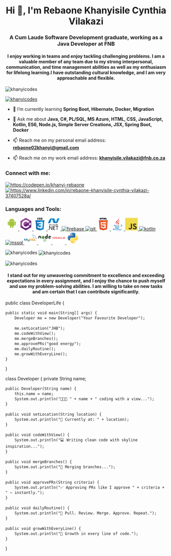 <h1 align="center">Hi 👋, I'm Rebaone Khanyisile Cynthia Vilakazi</h1>
<h3 align="center">A Cum Laude Software Development graduate, working as a Java Developer at FNB</h3>

<h4 align="center"><strong>I enjoy working in teams and enjoy tackling challenging problems. I am a valuable member of any team due to my strong interpersonal, communication, and time management abilities as well as my enthusiasm for lifelong learning.I have outstanding cultural knowledge, and I am very approachable and flexible.</strong></h4>

<p align="left"> <img src="https://komarev.com/ghpvc/?username=khanyicodes&label=Profile%20views&color=0e75b6&style=flat" alt="khanyicodes"/> </p>

<p align="left"> <a href="https://github.com/ryo-ma/github-profile-trophy"><img src="https://github-profile-trophy.vercel.app/?username=khanyicodes" alt="khanyicodes" /></a> </p>

- 🌱 I’m currently learning **Spring Boot, Hibernate, Docker, Migration**

- 💬 Ask me about **Java, C#, PL/SQL, MS Azure, HTML, CSS, JavaScript, Kotlin, ES6, Node.js, Simple Server Creations, JSX, Spring Boot, Docker**

- 📫 Reach me on my personal email address: **rebaone02khanyi@gmail.com** 
- 📫 Reach me on my work email address: **khanyisile.vilakazi@fnb.co.za** 
  
<h3 align="left">Connect with me:</h3>
<p align="left">
<a href="https://codepen.io/https://codepen.io/khanyi-rebaone" target="blank"><img align="center" src="https://raw.githubusercontent.com/rahuldkjain/github-profile-readme-generator/master/src/images/icons/Social/codepen.svg" alt="https://codepen.io/khanyi-rebaone" height="30" width="40" /></a>
<a href="https://linkedin.com/in/https://www.linkedin.com/in/rebaone-khanyisile-cynthia-vilakazi-37407528a/" target="blank"><img align="center" src="https://raw.githubusercontent.com/rahuldkjain/github-profile-readme-generator/master/src/images/icons/Social/linked-in-alt.svg" alt="https://www.linkedin.com/in/rebaone-khanyisile-cynthia-vilakazi-37407528a/" height="30" width="40" /></a>
</p>

<h3 align="left">Languages and Tools:</h3>
<p align="left"> <a href="https://developer.android.com" target="_blank" rel="noreferrer"> <img src="https://raw.githubusercontent.com/devicons/devicon/master/icons/android/android-original-wordmark.svg" alt="android" width="40" height="40"/> </a> <a href="https://www.w3schools.com/cs/" target="_blank" rel="noreferrer"> <img src="https://raw.githubusercontent.com/devicons/devicon/master/icons/csharp/csharp-original.svg" alt="csharp" width="40" height="40"/> </a> <a href="https://www.w3schools.com/css/" target="_blank" rel="noreferrer"> <img src="https://raw.githubusercontent.com/devicons/devicon/master/icons/css3/css3-original-wordmark.svg" alt="css3" width="40" height="40"/> </a> <a href="https://dotnet.microsoft.com/" target="_blank" rel="noreferrer"> <img src="https://raw.githubusercontent.com/devicons/devicon/master/icons/dot-net/dot-net-original-wordmark.svg" alt="dotnet" width="40" height="40"/> </a> <a href="https://firebase.google.com/" target="_blank" rel="noreferrer"> <img src="https://www.vectorlogo.zone/logos/firebase/firebase-icon.svg" alt="firebase" width="40" height="40"/> </a> <a href="https://git-scm.com/" target="_blank" rel="noreferrer"> <img src="https://www.vectorlogo.zone/logos/git-scm/git-scm-icon.svg" alt="git" width="40" height="40"/> </a> <a href="https://www.w3.org/html/" target="_blank" rel="noreferrer"> <img src="https://raw.githubusercontent.com/devicons/devicon/master/icons/html5/html5-original-wordmark.svg" alt="html5" width="40" height="40"/> </a> <a href="https://www.java.com" target="_blank" rel="noreferrer"> <img src="https://raw.githubusercontent.com/devicons/devicon/master/icons/java/java-original.svg" alt="java" width="40" height="40"/> </a> <a href="https://developer.mozilla.org/en-US/docs/Web/JavaScript" target="_blank" rel="noreferrer"> <img src="https://raw.githubusercontent.com/devicons/devicon/master/icons/javascript/javascript-original.svg" alt="javascript" width="40" height="40"/> </a> <a href="https://kotlinlang.org" target="_blank" rel="noreferrer"> <img src="https://www.vectorlogo.zone/logos/kotlinlang/kotlinlang-icon.svg" alt="kotlin" width="40" height="40"/> </a> <a href="https://www.microsoft.com/en-us/sql-server" target="_blank" rel="noreferrer"> <img src="https://www.svgrepo.com/show/303229/microsoft-sql-server-logo.svg" alt="mssql" width="40" height="40"/> </a> <a href="https://www.mysql.com/" target="_blank" rel="noreferrer"> <img src="https://raw.githubusercontent.com/devicons/devicon/master/icons/mysql/mysql-original-wordmark.svg" alt="mysql" width="40" height="40"/> </a> <a href="https://nodejs.org" target="_blank" rel="noreferrer"> <img src="https://raw.githubusercontent.com/devicons/devicon/master/icons/nodejs/nodejs-original-wordmark.svg" alt="nodejs" width="40" height="40"/> </a> <a href="https://www.oracle.com/" target="_blank" rel="noreferrer"> <img src="https://raw.githubusercontent.com/devicons/devicon/master/icons/oracle/oracle-original.svg" alt="oracle" width="40" height="40"/> </a> <a href="https://www.python.org" target="_blank" rel="noreferrer"> <img src="https://raw.githubusercontent.com/devicons/devicon/master/icons/python/python-original.svg" alt="python" width="40" height="40"/> </a> </p>

<p><img align="left" src="https://github-readme-stats.vercel.app/api/top-langs?username=khanyicodes&show_icons=true&locale=en&layout=compact" alt="khanyicodes"/></p>

<p>&nbsp;<img align="center" src="https://github-readme-stats.vercel.app/api?username=khanyicodes&show_icons=true&locale=en" alt="khanyicodes" /></p>

<p><img align="center" src="https://github-readme-streak-stats.herokuapp.com/?user=khanyicodes&" alt="khanyicodes" /></p>

<h4 align="center"><strong>I stand out for my unwavering commitment to excellence and exceeding expectations in every assignment, and I enjoy the chance to push myself and use my problem-solving abilities. I am willing to take on new tasks and am certain that I can contribute significantly.</strong></h4>

public class DeveloperLife {

    public static void main(String[] args) {
        Developer me = new Developer("Your Favourite Developer");

        me.setLocation("JHB");
        me.codeWithView();
        me.mergeBranches();
        me.approvePRs("good energy");
        me.dailyRoutine();
        me.growWithEveryLine();
    }
}

class Developer {
    private String name;

    public Developer(String name) {
        this.name = name;
        System.out.println("👩🏽‍💻 " + name + " coding with a view...");
    }

    public void setLocation(String location) {
        System.out.println("📍 Currently at: " + location);
    }

    public void codeWithView() {
        System.out.println("💻 Writing clean code with skyline inspiration...");
    }

    public void mergeBranches() {
        System.out.println("🌿 Merging branches...");
    }

    public void approvePRs(String criteria) {
        System.out.println("✅ Approving PRs like I approve " + criteria + " — instantly.");
    }

    public void dailyRoutine() {
        System.out.println("🔁 Pull. Review. Merge. Approve. Repeat.");
    }

    public void growWithEveryLine() {
        System.out.println("🌱 Growth in every line of code.");
    }
}